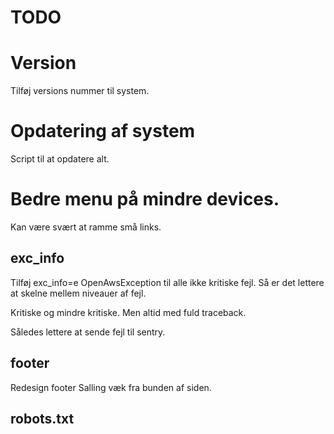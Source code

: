 # TODO

# Version

Tilføj versions nummer til system. 

# Opdatering af system

Script til at opdatere alt. 

# Bedre menu på mindre devices. 

Kan være svært at ramme små links.

## exc_info

Tilføj exc_info=e OpenAwsException til alle ikke kritiske fejl. 
Så er det lettere at skelne mellem niveauer af fejl. 

Kritiske og mindre kritiske. Men altid med fuld traceback.

Således lettere at sende fejl til sentry.

## footer

Redesign footer
Salling væk fra bunden af siden. 

## robots.txt

